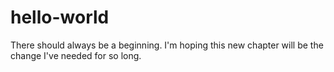 # hello-world
There should always be a beginning.
I'm hoping this new chapter will be the change I've needed for so long.
